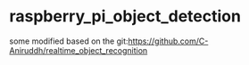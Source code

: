 # raspberry_pi_object_detection
some modified based on the git:https://github.com/C-Aniruddh/realtime_object_recognition
